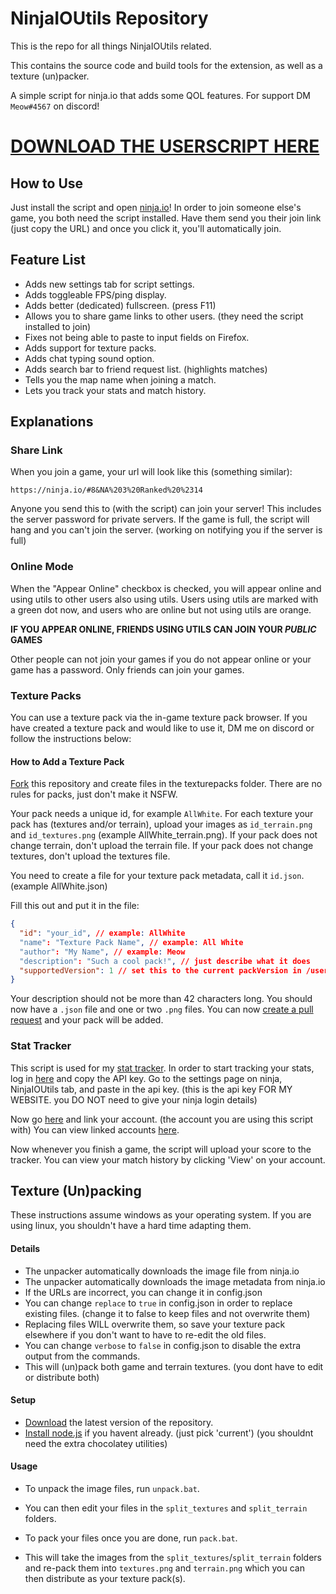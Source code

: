 # NinjaIOUtils Repository

This is the repo for all things NinjaIOUtils related.

This contains the source code and build tools for the extension, as well as a texture (un)packer.

A simple script for ninja.io that adds some QOL features.
For support DM `Meow#4567` on discord!

# [DOWNLOAD THE USERSCRIPT HERE](https://greasyfork.org/en/scripts/441245-ninja-io-utils)

## How to Use

Just install the script and open [ninja.io](https://ninja.io)!
In order to join someone else's game, you both need the script installed. Have them send you their join link (just copy the URL) and once you click it, you'll automatically join.

## Feature List

- Adds new settings tab for script settings.
- Adds toggleable FPS/ping display.
- Adds better (dedicated) fullscreen. (press F11)
- Allows you to share game links to other users. (they need the script installed to join)
- Fixes not being able to paste to input fields on Firefox.
- Adds support for texture packs.
- Adds chat typing sound option.
- Adds search bar to friend request list. (highlights matches)
- Tells you the map name when joining a match.
- Lets you track your stats and match history.

## Explanations

### Share Link

When you join a game, your url will look like this (something similar):

```
https://ninja.io/#8&NA%203%20Ranked%20%2314
```

Anyone you send this to (with the script) can join your server! This includes the server password for private servers.
If the game is full, the script will hang and you can't join the server. (working on notifying you if the server is full)

### Online Mode

When the "Appear Online" checkbox is checked, you will appear online and using utils to other users also using utils. Users using utils are marked with a green dot now, and users who are online but not using utils are orange.

**IF YOU APPEAR ONLINE, FRIENDS USING UTILS CAN JOIN YOUR _PUBLIC_ GAMES**

Other people can not join your games if you do not appear online or your game has a password. Only friends can join your games.

### Texture Packs

You can use a texture pack via the in-game texture pack browser. If you have created a texture pack and would like to use it, DM me on discord or follow the instructions below:

#### How to Add a Texture Pack

[Fork](https://github.com/itzTheMeow/NinjaIOUtils/fork) this repository and create files in the texturepacks folder. There are no rules for packs, just don't make it NSFW.

Your pack needs a unique id, for example `AllWhite`. For each texture your pack has (textures and/or terrain), upload your images as `id_terrain.png` and `id_textures.png` (example AllWhite_terrain.png). If your pack does not change terrain, don't upload the terrain file. If your pack does not change textures, don't upload the textures file.

You need to create a file for your texture pack metadata, call it `id.json`. (example AllWhite.json)

Fill this out and put it in the file:

```json
{
  "id": "your_id", // example: AllWhite
  "name": "Texture Pack Name", // example: All White
  "author": "My Name", // example: Meow
  "description": "Such a cool pack!", // just describe what it does
  "supportedVersion": 1 // set this to the current packVersion in /userscript/src/config.ts
}
```

Your description should not be more than 42 characters long.
You should now have a `.json` file and one or two `.png` files. You can now [create a pull request](https://github.com/itzTheMeow/NinjaIOUtils/compare) and your pack will be added.

<!--
**Invisible** - Just floating bodies and UI components. - `https://i.imgur.com/A1tUIdN.png` - by Meow
**MS Paint** - Just ms paint. - `https://i.imgur.com/I2gk5no.png` - by Dark Master
-->

### Stat Tracker

This script is used for my [stat tracker](https://itsmeow.cat/ninja). In order to start tracking your stats, log in [here](https://itsmeow.cat/manage) and copy the API key. Go to the settings page on ninja, NinjaIOUtils tab, and paste in the api key. (this is the api key FOR MY WEBSITE. you DO NOT need to give your ninja login details)

Now go [here](https://itsmeow.cat/addninja) and link your account. (the account you are using this script with) You can view linked accounts [here](https://itsmeow.cat/myninja).

Now whenever you finish a game, the script will upload your score to the tracker. You can view your match history by clicking 'View' on your account.

## Texture (Un)packing

These instructions assume windows as your operating system. If you are using linux, you shouldn't have a hard time adapting them.

#### Details

- The unpacker automatically downloads the image file from ninja.io
- The unpacker automatically downloads the image metadata from ninja.io
- If the URLs are incorrect, you can change it in config.json
- You can change `replace` to `true` in config.json in order to replace existing files. (change it to false to keep files and not overwrite them)
- Replacing files WILL overwrite them, so save your texture pack elsewhere if you don't want to have to re-edit the old files.
- You can change `verbose` to `false` in config.json to disable the extra output from the commands.
- This will (un)pack both game and terrain textures. (you dont have to edit or distribute both)

#### Setup

- [Download](https://github.com/itzTheMeow/NinjaIOUtils/archive/refs/heads/master.zip) the latest version of the repository.
- [Install node.js](https://nodejs.org/en/) if you havent already. (just pick 'current') (you shouldnt need the extra chocolatey utilities)

#### Usage

- To unpack the image files, run `unpack.bat`.
- You can then edit your files in the `split_textures` and `split_terrain` folders.

- To pack your files once you are done, run `pack.bat`.
- This will take the images from the `split_textures`/`split_terrain` folders and re-pack them into `textures.png` and `terrain.png` which you can then distribute as your texture pack(s).

```

```
